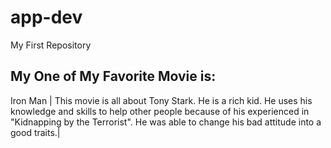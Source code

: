 # app-dev
My First Repository
## My One of My Favorite Movie is: 
Iron Man
| This movie is all about Tony Stark. He is a rich kid. He uses his knowledge and skills to help other people because of his experienced in "Kidnapping by the Terrorist". He was able to change his bad attitude into a good traits.| 
